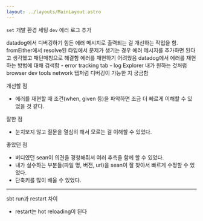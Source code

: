 ```yaml
---
layout: ../layouts/MainLayout.astro
---
```

`set` 개발 환경 세팅
`dev` 에러 로그 추가

datadog에서 디버깅하기 힘든 에러 메시지로 출력되는 걸 개선하는 작업을 함.
fromEither에서 resolve된 타입에서 문제가 생기는 경우 에러 메시지를 추가하면 된다고 생각했고 패턴매칭으로 해결함
에러를 재현하기 어려웠음
datadog에서 에러를 재현하는 방법에 대해 검색함
	- error tracking tab
	- log Explorer
내가 원하는 것처럼 browser dev tools network 탭처럼 디버깅이 가능한 지 궁금함


개선할 점
- 에러를 재현할 때 조건(when, given 등)을 파악하면 조금 더 빠르게 이해할 수 있었을 것 같다.

잘한 점
- 눈치보지 않고 질문을 열심히 해서 모르는 걸 이해할 수 있었다.

좋았던 점
- 버디였던 sean이 의견을 경청해줘서 여러 추측을 함께 할 수 있었다.
- 내가 실수하는 부분들(파일 명, 버전, url)을 sean이 잘 찾아서 빠르게 수정할 수 있었다.
- 단축키를 많이 배울 수 있었다.

---
sbt run과 restart 차이
- restart는 hot reloading이 된다